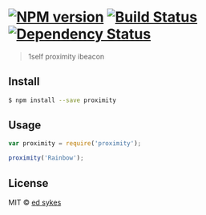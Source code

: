#  [![NPM version][npm-image]][npm-url] [![Build Status][travis-image]][travis-url] [![Dependency Status][daviddm-image]][daviddm-url]

> 1self proximity ibeacon


## Install

```sh
$ npm install --save proximity
```


## Usage

```js
var proximity = require('proximity');

proximity('Rainbow');
```


## License

MIT © [ed sykes]()


[npm-image]: https://badge.fury.io/js/proximity.svg
[npm-url]: https://npmjs.org/package/proximity
[travis-image]: https://travis-ci.org/edsykes/proximity.svg?branch=master
[travis-url]: https://travis-ci.org/edsykes/proximity
[daviddm-image]: https://david-dm.org/edsykes/proximity.svg?theme=shields.io
[daviddm-url]: https://david-dm.org/edsykes/proximity
